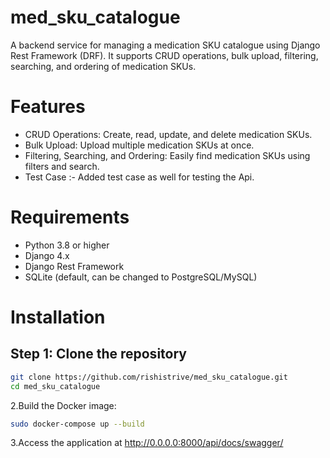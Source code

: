 # med_sku_catalogue 

A backend service for managing a medication SKU catalogue using Django Rest Framework (DRF). It supports CRUD operations, bulk upload, filtering, searching, and ordering of medication SKUs.

# Features
- CRUD Operations: Create, read, update, and delete medication SKUs.
- Bulk Upload: Upload multiple medication SKUs at once.
- Filtering, Searching, and Ordering: Easily find medication SKUs using filters and search.
- Test Case :- Added test case as well for testing the Api.

# Requirements
- Python 3.8 or higher
- Django 4.x
- Django Rest Framework
- SQLite (default, can be changed to PostgreSQL/MySQL)

# Installation
## Step 1: Clone the repository
```bash
git clone https://github.com/rishistrive/med_sku_catalogue.git
cd med_sku_catalogue
```

2.Build the Docker image:
```bash
sudo docker-compose up --build
```
3.Access the application at http://0.0.0.0:8000/api/docs/swagger/
